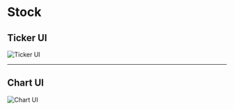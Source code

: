 # Stock

## Ticker UI

![Ticker UI](https://github.com/yojuna/Stock/blob/flask_migration_base_app/web_app/static/heloo.png)

---

## Chart UI

![Chart UI](https://github.com/yojuna/Stock/blob/flask_migration_base_app/web_app/static/Charting.png)